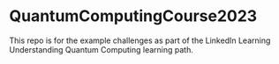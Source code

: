 # QuantumComputingCourse2023

This repo is for the example challenges as part of the LinkedIn Learning Understanding Quantum Computing learning path.
